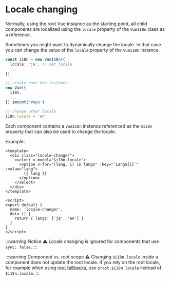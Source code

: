 # Locale changing

Normally, using the root Vue instance as the starting point, all child components are localized using the `locale` property of the `VueI18n` class as a reference.

Sometimes you might want to dynamically change the locale. In that case you can change the value of the `locale` property of the `VueI18n` instance.


```js
const i18n = new VueI18n({
  locale: 'ja', // set locale
  ...
})

// create root Vue instance
new Vue({
  i18n,
  ...
}).$mount('#app')

// change other locale
i18n.locale = 'en'
```

Each component contains a `VueI18n` instance referenced as the `$i18n` property that can also be used to change the locale.

Example:

```vue
<template>
  <div class="locale-changer">
    <select v-model="$i18n.locale">
      <option v-for="(lang, i) in langs" :key="`Lang${i}`" :value="lang">
        {{ lang }}
      </option>
    </select>
  </div>
</template>

<script>
export default {
  name: 'locale-changer',
  data () {
    return { langs: ['ja', 'en'] }
  }
}
</script>
```

:::warning Notice
:warning: Locale changing is ignored for components that use `sync: false`.
:::

:::warning Component vs. root scope
:warning: Changing `$i18n.locale` inside a component does not update the root locale.
If you rely on the root locale, for example when using [root fallbacks](./fallback.html), use `$root.$i18n.locale` instead of `$i18n.locale`.
:::
